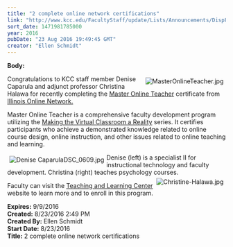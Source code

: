 ```yaml
---
title: "2 complete online network certifications"
link: "http://www.kcc.edu/FacultyStaff/update/Lists/Announcements/DispForm.aspx?ID=2273"
sort_date: 1471981785000
year: 2016
pubDate: "23 Aug 2016 19:49:45 GMT"
creator: "Ellen Schmidt"
---
```


<div><b>Body:</b> <div class="ExternalClass9A209B8A29FF4C7589C4FB8883893D9A"><p>​<img alt="MasterOnlineTeacher.jpg" src="/FacultyStaff/update/Documents/MasterOnlineTeacher.jpg" style="vertical-align:auto;float:right;margin:5px" />Congratulations to KCC staff member Denise Caparula and adjunct professor Christina Halawa for recently completing the <a href="http://www.ion.uillinois.edu/courses/students/mot.asp">Master Online Teacher</a> certificate from <a href="http://www.ion.uillinois.edu/">Illinois Online Network.</a></p>
<p>Master Online Teacher is a comprehensive faculty development program utilizing the <a href="http://www.ion.uillinois.edu/courses/">Making the Virtual Classroom a Reality</a> series. It certifies participants who achieve a demonstrated knowledge related to online course design, online instruction, and other issues related to online teaching and learning.</p>
<p><img alt="Denise CaparulaDSC_0609.jpg" src="/FacultyStaff/update/Documents/Denise%20CaparulaDSC_0609.jpg" style="vertical-align:auto;float:left;margin:5px" />Denise (left) is a specialist II for instructional technology and faculty development. Christina (right) teaches psychology courses. <img alt="Christine-Halawa.jpg" src="/FacultyStaff/update/Documents/Christine-Halawa.jpg" style="vertical-align:auto;float:right;margin:5px" /></p>
<p>Faculty can visit the <a href="/FacultyStaff/departments/ktlc/Pages/default.aspx">Teaching and Learning Center</a> website to learn more and to enroll in this program.<br /></p></div></div>
<div><b>Expires:</b> 9/9/2016</div>
<div><b>Created:</b> 8/23/2016 2:49 PM</div>
<div><b>Created By:</b> Ellen Schmidt</div>
<div><b>Start Date:</b> 8/23/2016</div>
<div><b>Title:</b> 2 complete online network certifications</div>

